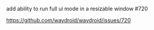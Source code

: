 add ability to run full ui mode in a resizable window #720

https://github.com/waydroid/waydroid/issues/720